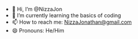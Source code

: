 - 👋 Hi, I’m @NizzaJon
- 🌱 I’m currently learning the basics of coding
- 📫 How to reach me: NizzaJonathan@gmail.com
- 😄 Pronouns: He/Him



